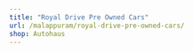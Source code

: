 ```yaml
---
title: "Royal Drive Pre Owned Cars"
url: /malappuram/royal-drive-pre-owned-cars/
shop: Autohaus
---
```

